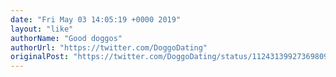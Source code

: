 ```yaml
---
date: "Fri May 03 14:05:19 +0000 2019"
layout: "like"
authorName: "Good doggos"
authorUrl: "https://twitter.com/DoggoDating"
originalPost: "https://twitter.com/DoggoDating/status/1124313992736980993"
---
```

